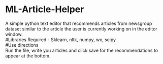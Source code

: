 # ML-Article-Helper
A simple python text editor that recommends articles from newsgroup dataset similar to the article the user is currently working on in the editor window.
<br/>
#Libraries Required - Sklearn, nltk, numpy, wx, scipy
<br/>
#Use directions
<br/>
Run the file, write you articles and click save for the recommendations to appear at the bottom.
